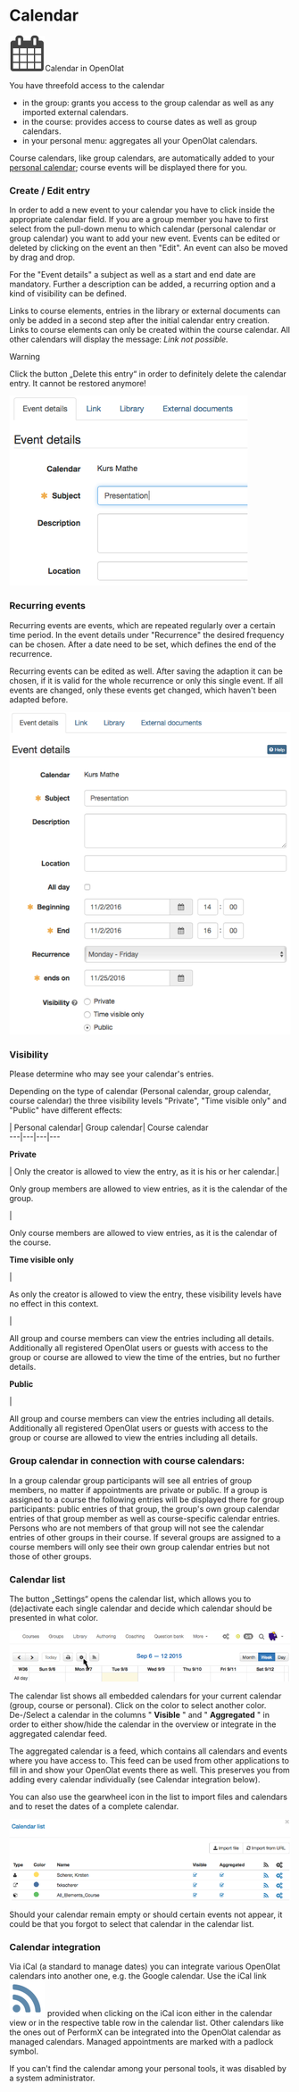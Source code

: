 # Calendar

![](assets/calendar.png)Calendar in OpenOlat

You have threefold access to the calendar

  * in the group: grants you access to the group calendar as well as any imported external calendars. 
  * in the course: provides access to course dates as well as group calendars.
  * in your personal menu: aggregates all your OpenOlat calendars.

Course calendars, like group calendars, are automatically added to your
[personal calendar](Personal_Menu.md#PersonalMenu-_pers_kalender); course
events will be displayed there for you.

  
### Create / Edit entry

In order to add a new event to your calendar you have to click inside the
appropriate calendar field. If you are a group member you have to first select
from the pull-down menu to which calendar (personal calendar or group
calendar) you want to add your new event. Events can be edited or deleted by
clicking on the event an then "Edit". An event can also be moved by drag and
drop.

For the "Event details" a subject as well as a start and end date are
mandatory. Further a description can be added, a recurring option and a kind
of visibility can be defined.

Links to course elements, entries in the library or external documents can
only be added in a second step after the initial calendar entry creation.
Links to course elements can only be created within the course calendar. All
other calendars will display the message: _Link not possible._

Warning

Click the button „Delete this entry“ in order to definitely delete the
calendar entry. It cannot be restored anymore!

![](assets/calendar_connection_EN.png)

### Recurring events

Recurring events are events, which are repeated regularly over a certain time
period. In the event details under "Recurrence" the desired frequency can be
chosen. After a date need to be set, which defines the end of the recurrence.

Recurring events can be edited as well. After saving the adaption it can be
chosen, if it is valid for the whole recurrence or only this single event. If
all events are changed, only these events get changed, which haven't been
adapted before.

![](assets/recurringevent_EN.png)

  

### Visibility

Please determine who may see your calendar's entries.

Depending on the type of calendar (Personal calendar, group calendar, course
calendar) the three visibility levels "Private", "Time visible only" and
"Public" have different effects:

  
| Personal calendar| Group calendar| Course calendar  
---|---|---|---  
  
 **Private**

|  Only the creator is allowed to view the entry, as it is his or her
calendar.|

Only group members are allowed to view entries, as it is the calendar of the
group.

|

Only course members are allowed to view entries, as it is the calendar of the
course.  
  
 **Time visible only**

|

As only the creator is allowed to view the entry, these visibility levels have
no effect in this context.

|

All group and course members can view the entries including all details.
Additionally all registered OpenOlat users or guests with access to the group
or course are allowed to view the time of the entries, but no further details.  
  
 **Public**

|

All group and course members can view the entries including all details.
Additionally all registered OpenOlat users or guests with access to the group
or course are allowed to view the entries including all details.  
  
  

### Group calendar in connection with course calendars:

In a group calendar group participants will see all entries of group members,
no matter if appointments are private or public. If a group is assigned to a
course the following entries will be displayed there for group participants:
public entries of that group, the group's own group calendar entries of that
group member as well as course-specific calendar entries. Persons who are not
members of that group will not see the calendar entries of other groups in
their course. If several groups are assigned to a course members will only see
their own group calendar entries but not those of other groups.

  

### Calendar list

The button „Settings“ opens the calendar list, which allows you to
(de)activate each single calendar and decide which calendar should be
presented in what color.

![](assets/calendar.gif)

The calendar list shows all embedded calendars for your current calendar
(group, course or personal). Click on the color to select another color.
De-/Select a calendar in the columns " **Visible** " and " **Aggregated** " in
order to either show/hide the calendar in the overview or integrate in the
aggregated calendar feed.

The aggregated calendar is a feed, which contains all calendars and events
where you have access to. This feed can be used from other applications to
fill in and show your OpenOlat events there as well. This preserves you from
adding every calendar individually (see Calendar integration below).

You can also use the gearwheel icon in the list to import files and calendars
and to reset the dates of a complete calendar.

![](assets/calendar_list.gif)  

Should your calendar remain empty or should certain events not appear, it
could be that you forgot to select that calendar in the calendar list.

### Calendar integration

Via iCal (a standard to manage dates) you can integrate various OpenOlat
calendars into another one, e.g. the Google calendar. Use the iCal link
![](assets/rss.png)
provided when clicking on the iCal icon either in the calendar view or in the
respective table row in the calendar list. Other calendars like the ones out
of PerformX can be integrated into the OpenOlat calendar as managed calendars.
Managed appointments are marked with a padlock symbol.

If you can't find the calendar among your personal tools, it was disabled by a
system administrator.

